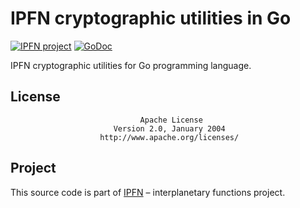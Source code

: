 # IPFN cryptographic utilities in Go

[![IPFN project](https://img.shields.io/badge/project-IPFN-blue.svg?style=flat-square)](http://github.com/ipfn)
[![GoDoc](https://godoc.org/github.com/ipfn/ipfn/go/crypto?status.svg)](https://godoc.org/github.com/ipfn/ipfn/go/crypto)

IPFN cryptographic utilities for Go programming language.

## License

                                 Apache License
                           Version 2.0, January 2004
                        http://www.apache.org/licenses/

## Project

This source code is part of [IPFN](https://github.com/ipfn) – interplanetary functions project.
